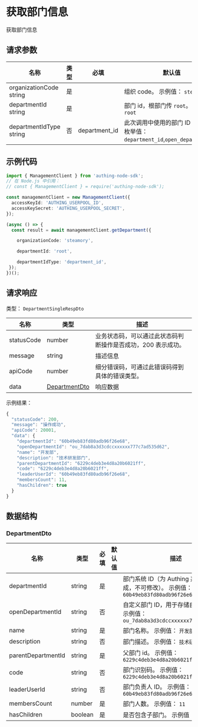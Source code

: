 # 获取部门信息

<!--
  警告⚠️：
  不要直接修改该文档，
  https://github.com/Authing/authing-docs-factory
  使用该项目进行生成
-->

获取部门信息

## 请求参数

| 名称 | 类型 | 必填 | 默认值 | 描述 |
| ---- | ---- | ---- | ---- | ---- |
| organizationCode  string  | 是 |  | 组织 code。 示例值： `steamory` |
| departmentId  string  | 是 |  | 部门 id，根部门传 `root`。 示例值： `root` |
| departmentIdType  string  | 否 | department_id | 此次调用中使用的部门 ID 的类型。 枚举值：`department_id`,`open_department_id` |


## 示例代码

```ts
import { ManagementClient } from 'authing-node-sdk';
// 在 Node.js 中引用：
// const { ManagementClient } = require('authing-node-sdk');

const managementClient = new ManagementClient({
  accessKeyId: 'AUTHING_USERPOOL_ID',
  accessKeySecret: 'AUTHING_USERPOOL_SECRET',
});

(async () => {
  const result = await managementClient.getDepartment({

    organizationCode: 'steamory',

    departmentId: 'root',

    departmentIdType: 'department_id',
 });
})();
```



## 请求响应

类型： `DepartmentSingleRespDto`

| 名称 | 类型 | 描述 |
| ---- | ---- | ---- |
| statusCode | number | 业务状态码，可以通过此状态码判断操作是否成功，200 表示成功。 |
| message | string | 描述信息 |
| apiCode | number | 细分错误码，可通过此错误码得到具体的错误类型。 |
| data | <a href="#DepartmentDto">DepartmentDto</a> | 响应数据 |



示例结果：

```js
{
  "statusCode": 200,
  "message": "操作成功",
  "apiCode": 20001,
  "data": {
    "departmentId": "60b49eb83fd80adb96f26e68",
    "openDepartmentId": "ou_7dab8a3d3cdccxxxxxx777c7ad535d62",
    "name": "开发部",
    "description": "技术研发部门",
    "parentDepartmentId": "6229c4deb3e4d8a20b6021ff",
    "code": "6229c4deb3e4d8a20b6021ff",
    "leaderUserId": "60b49eb83fd80adb96f26e68",
    "membersCount": 11,
    "hasChildren": true
  }
}
```

## 数据结构


### <a id="DepartmentDto"></a> DepartmentDto

| 名称 | 类型 | 必填 |默认值| 描述 |
| ---- |  ---- | ---- | --- | ---- |
| departmentId | string | 是 |  | 部门系统 ID（为 Authing 系统自动生成，不可修改）。 示例值： `60b49eb83fd80adb96f26e68`  |
| openDepartmentId | string | 否 |  | 自定义部门 ID，用于存储自定义的 ID。 示例值： `ou_7dab8a3d3cdccxxxxxx777c7ad535d62`  |
| name | string | 是 |  | 部门名称。 示例值： `开发部`  |
| description | string | 否 |  | 部门描述。 示例值： `技术研发部门`  |
| parentDepartmentId | string | 是 |  | 父部门 id。 示例值： `6229c4deb3e4d8a20b6021ff`  |
| code | string | 否 |  | 部门识别码。 示例值： `6229c4deb3e4d8a20b6021ff`  |
| leaderUserId | string | 否 |  | 部门负责人 ID。 示例值： `60b49eb83fd80adb96f26e68`  |
| membersCount | number | 是 |  | 部门人数。 示例值： `11`  |
| hasChildren | boolean | 是 |  | 是否包含子部门。 示例值： `true`  |


